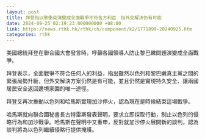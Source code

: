 ```yaml
---
layout: post
title: 拜登指以黎衝突演變成全面戰爭不符各方利益　指外交解決仍有可能
date: 2024-09-25 02:19:23.000000000 +08:00
link: https://news.rthk.hk/rthk/ch/component/k2/1771899-20240925.htm
categories: rthk
---
```


美國總統拜登在聯合國大會發言時，呼籲各國領導人防止黎巴嫩問題演變成全面戰爭。

拜登表示，全面戰爭不符合任何人的利益，指出雖然以色列和黎巴嫩真主黨之間的緊張局勢升級，但外交解決方案仍然是有可能，並且仍然是實現持久安全、讓兩國居民安全返回邊境家園的唯一途徑。

拜登又再次推動以色列和哈馬斯實現加沙停火，認為現在是時候結束這場戰爭。

哈馬斯就向聯合國秘書長古特雷斯發表聲明，要求立即採取行動，制止以色列的侵略行為和加沙戰爭。哈馬斯在聲明中又重申，反對就加沙停火展開新的談判，認為談判將為以色列繼續侵略行提供掩護。
